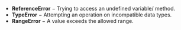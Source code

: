 - **ReferenceError** − Trying to access an undefined variable/ method.
- **TypeError** − Attempting an operation on incompatible data types.
- **RangeError** − A value exceeds the allowed range.